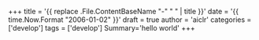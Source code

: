+++
title = '{{ replace .File.ContentBaseName "-" " " | title }}'
date = '{{ time.Now.Format "2006-01-02" }}'
draft = true
author = 'aiclr'
categories = ['develop']
tags = ['develop']
Summary='hello world'
+++
